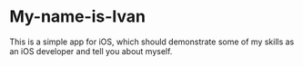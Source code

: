 # My-name-is-Ivan

This is a simple app for iOS, which should demonstrate some of my skills as an iOS developer and tell you about myself.
